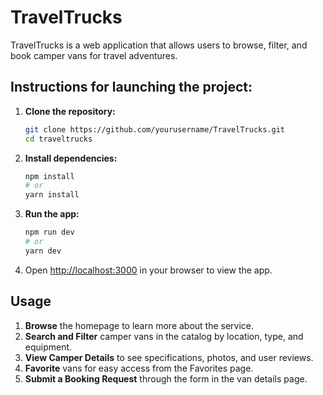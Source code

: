 # TravelTrucks 

TravelTrucks is a web application that allows users to browse, filter, and book camper vans for travel adventures.

## Instructions for launching the project:

1. **Clone the repository:**

   ```bash
   git clone https://github.com/yourusername/TravelTrucks.git
   cd traveltrucks
   ```

2. **Install dependencies:**

   ```bash
   npm install
   # or
   yarn install
   ```

3. **Run the app:**

   ```bash
   npm run dev
   # or
   yarn dev
   ```

4. Open [http://localhost:3000](http://localhost:3000) in your browser to view the app.

## Usage

1. **Browse** the homepage to learn more about the service.
2. **Search and Filter** camper vans in the catalog by location, type, and equipment.
3. **View Camper Details** to see specifications, photos, and user reviews.
4. **Favorite** vans for easy access from the Favorites page.
5. **Submit a Booking Request** through the form in the van details page.
